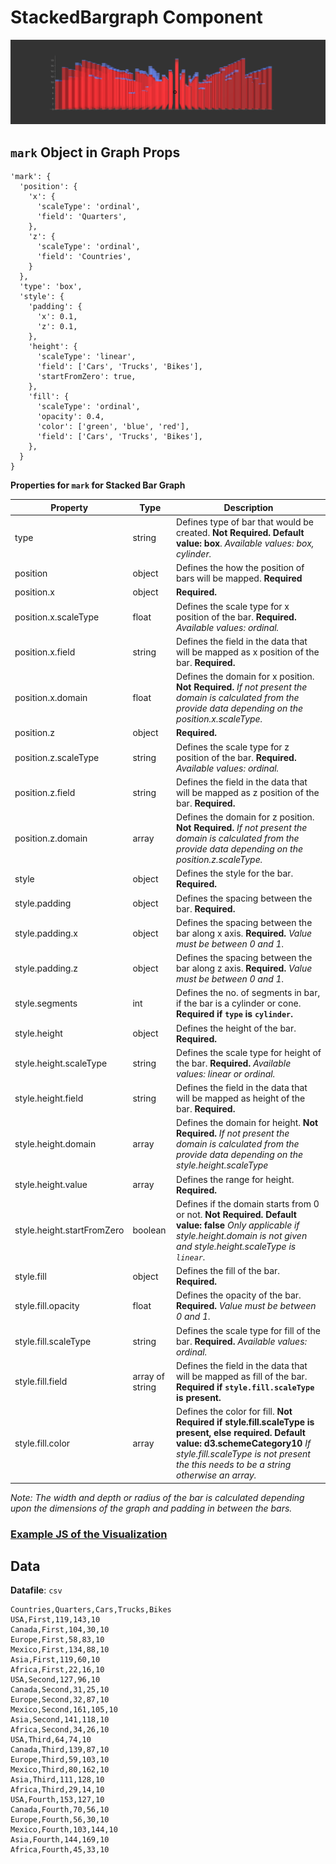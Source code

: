 # StackedBargraph Component

![StackedBargraph](../imgs/StackedBarchart.png)

## `mark` Object in Graph Props
```
'mark': {
  'position': {
    'x': {
      'scaleType': 'ordinal',
      'field': 'Quarters',
    },
    'z': {
      'scaleType': 'ordinal',
      'field': 'Countries',
    }
  },
  'type': 'box',
  'style': {
    'padding': {
      'x': 0.1,
      'z': 0.1,
    },
    'height': {
      'scaleType': 'linear',
      'field': ['Cars', 'Trucks', 'Bikes'],
      'startFromZero': true,
    },
    'fill': {
      'scaleType': 'ordinal',
      'opacity': 0.4,
      'color': ['green', 'blue', 'red'],
      'field': ['Cars', 'Trucks', 'Bikes'],
    },
  }
}
```

__Properties for `mark` for Stacked Bar Graph__

Property|Type|Description
---|---|---
type|string|Defines type of bar that would be created. __Not Required. Default value: box__. _Available values: box, cylinder._
position|object|Defines the how the position of bars will be mapped. __Required__
position.x|object|__Required.__
position.x.scaleType|float|Defines the scale type for x position of the bar. __Required.__ _Available values: ordinal._
position.x.field|string|Defines the field in the data that will be mapped as x position of the bar. __Required.__
position.x.domain|float|Defines the domain for x position. __Not Required.__ _If not present the domain is calculated from the provide data depending on the position.x.scaleType._
position.z|object|__Required.__
position.z.scaleType|string|Defines the scale type for z position of the bar. __Required.__ _Available values: ordinal._
position.z.field|string|Defines the field in the data that will be mapped as z position of the bar. __Required.__
position.z.domain|array|Defines the domain for z position. __Not Required.__ _If not present the domain is calculated from the provide data depending on the position.z.scaleType._
style|object|Defines the style for the bar. __Required.__
style.padding|object|Defines the spacing between the bar. __Required.__ 
style.padding.x|object|Defines the spacing between the bar along x axis. __Required.__ _Value must be between 0 and 1._
style.padding.z|object|Defines the spacing between the bar along z axis. __Required.__ _Value must be between 0 and 1._
style.segments|int|Defines the no. of segments in bar, if the bar is a cylinder or cone. __Required if `type` is `cylinder`.__ 
style.height|object|Defines the height of the bar. __Required.__
style.height.scaleType|string|Defines the scale type for height of the bar. __Required.__ _Available values: linear or ordinal._
style.height.field|string|Defines the field in the data that will be mapped as height of the bar. __Required.__
style.height.domain|array|Defines the domain for height. __Not Required.__ _If not present the domain is calculated from the provide data depending on the style.height.scaleType_
style.height.value|array|Defines the range for height. __Required.__
style.height.startFromZero|boolean|Defines if the domain starts from 0 or not. __Not Required. Default value: false__ _Only applicable if style.height.domain is not given and style.height.scaleType is `linear`._
style.fill|object|Defines the fill of the bar. __Required.__
style.fill.opacity|float|Defines the opacity of the bar. __Required.__ _Value must be between 0 and 1._
style.fill.scaleType|string|Defines the scale type for fill of the bar. __Required.__ _Available values: ordinal._
style.fill.field|array of string|Defines the field in the data that will be mapped as fill of the bar. __Required if `style.fill.scaleType` is present.__
style.fill.color|array| Defines the color for fill. __Not Required if style.fill.scaleType is present, else required. Default value: d3.schemeCategory10__ _If style.fill.scaleType is not present the this needs to be a string otherwise an array._

_Note: The width and depth or radius of the bar is calculated depending upon the dimensions of the graph and padding in between the bars._

### [Example JS of the Visualization](../examples/StackedBargraph.js)

## Data

**Datafile**: `csv`

```
Countries,Quarters,Cars,Trucks,Bikes
USA,First,119,143,10
Canada,First,104,30,10
Europe,First,58,83,10
Mexico,First,134,88,10
Asia,First,119,60,10
Africa,First,22,16,10
USA,Second,127,96,10
Canada,Second,31,25,10
Europe,Second,32,87,10
Mexico,Second,161,105,10
Asia,Second,141,118,10
Africa,Second,34,26,10
USA,Third,64,74,10
Canada,Third,139,87,10
Europe,Third,59,103,10
Mexico,Third,80,162,10
Asia,Third,111,128,10
Africa,Third,29,14,10
USA,Fourth,153,127,10
Canada,Fourth,70,56,10
Europe,Fourth,56,30,10
Mexico,Fourth,103,144,10
Asia,Fourth,144,169,10
Africa,Fourth,45,33,10
```
